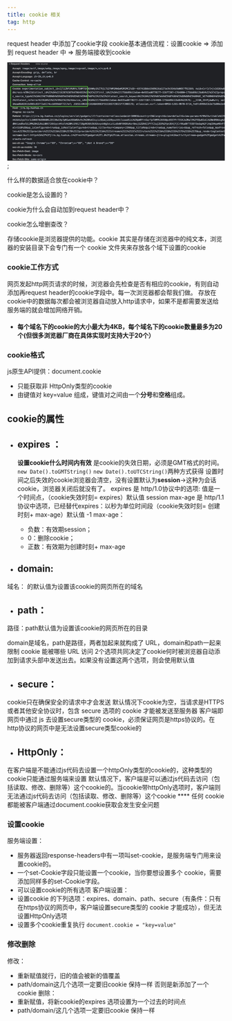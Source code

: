 ```yaml
---
title: cookie 相关
tag: http
---
```



request header 中添加了cookie字段
cookie基本通信流程：设置cookie => 添加到 request header 中 => 服务端接收到cookie
<!-- more -->
![cookie存在现象](/path/cookie存在现象.png);


什么样的数据适合放在cookie中？

cookie是怎么设置的？

cookie为什么会自动加到request header中？

cookie怎么增删查改？

存储cookie是浏览器提供的功能。cookie 其实是存储在浏览器中的纯文本，浏览器的安装目录下会专门有一个 cookie 文件夹来存放各个域下设置的cookie

### cookie工作方式
  网页发起http网页请求的时候，浏览器会先检查是否有相应的cookie，有则自动添加再request header的cookie字段中。每一次浏览器都会帮我们做。
  存放在cookie中的数据每次都会被浏览器自动放入http请求中，如果不是都需要发送给服务端的就会增加网络开销。
  * #### 每个域名下的cookie的大小最大为4KB，每个域名下的cookie数量最多为20个(但很多浏览器厂商在具体实现时支持大于20个）

### cookie格式

js原生API提供：document.cookie
  * 只能获取非 HttpOnly类型的cookie
  * 由键值对 key=value 组成，键值对之间由一个**分号**和**空格**组成。

## cookie的属性

  * ## expires ： 
    **设置cookie什么时间内有效** 
    是cookie的失效日期，必须是GMT格式的时间。
    `new Date().toGMTString()`
    `new Date().toUTCString()`两种方式获得
    设置时间之后失效的cookie浏览器会清空，没有设置默认为**session**->这种为会话cookie，浏览器关闭后就没有了。
expires 是 http/1.0协议中的选项: 值是一个时间点，（cookie失效时刻= expires）默认值 session
max-age 是 http/1.1协议中选项，已经替代expires：以秒为单位时间段（cookie失效时刻= 创建时刻+ max-age）默认值 -1 
 max-age： 
      * 负数：有效期session；
      * 0：删除cookie；
      * 正数：有效期为创建时刻+ max-age




  * ## domain:
  域名： 的默认值为设置该cookie的网页所在的域名

  * ## path：
  路径：path默认值为设置该cookie的网页所在的目录

domain是域名，path是路径，两者加起来就构成了 URL，domain和path一起来限制 cookie 能被哪些 URL 访问
2个选项共同决定了cookie何时被浏览器自动添加到请求头部中发送出去。如果没有设置这两个选项，则会使用默认值

  * ## secure：
  cookie只在确保安全的请求中才会发送
  默认情况下cookie为空，当请求是HTTPS或者其他安全协议时，包含 secure 选项的 cookie 才能被发送至服务器
  客户端即网页中通过 js 去设置secure类型的 cookie，必须保证网页是https协议的。在http协议的网页中是无法设置secure类型cookie的

  * ## HttpOnly：
  在客户端是不能通过js代码去设置一个httpOnly类型的cookie的，这种类型的cookie只能通过服务端来设置
  默认情况下，客户端是可以通过js代码去访问（包括读取、修改、删除等）这个cookie的。当cookie带httpOnly选项时，客户端则无法通过js代码去访问（包括读取、修改、删除等）这个cookie
  **** 任何 cookie 都能被客户端通过document.cookie获取会发生安全问题

### 设置cookie

服务端设置：
  * 服务器返回response-headers中有一项叫set-cookie，是服务端专门用来设置cookie的。
  * 一个set-Cookie字段只能设置一个cookie，当你要想设置多个 cookie，需要添加同样多的set-Cookie字段。
  * 可以设置cookie的所有选项
客户端设置：
  * 设置cookie 的下列选项：expires、domain、path、secure（有条件：只有在https协议的网页中，客户端设置secure类型的 cookie 才能成功），但无法设置HttpOnly选项
  * 设置多个cookie重复执行 `document.cookie = "key=value"`

### 修改删除

修改：
  * 重新赋值就行，旧的值会被新的值覆盖
  * path/domain这几个选项一定要旧cookie 保持一样 否则是新添加了一个cookie
删除：
  * 重新赋值，将新cookie的expires 选项设置为一个过去的时间点
  * path/domain/这几个选项一定要旧cookie 保持一样